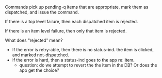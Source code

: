 Commands pick up pending-q items that are appropriate, mark them as dispatched, and issue the command.

If there is a top level failure, then each dispatched item is rejected.

If there is an item level failure, then only that item is rejected.

What does "rejected" mean?

* If the error is retry-able, then there is no status-ind. the item is clicked, and marked not-dispatched.
* If the error is hard, then a status-ind goes to the app re: item.
  - question: do we attempt to revert the the item in the DB? Or does the app get the choice?
  
